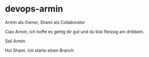 # devops-armin
Armin als Owner, Shami als Collaborator

Ciao Armin, ich hoffe es gehtg dir gut und du bist fleissig am dribbeln.

Sali Armin

Hoi Shami. Ich starte einen Branch
